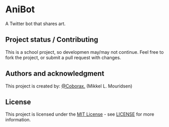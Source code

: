 # AniBot
A Twitter bot that shares art.

## Project status / Contributing
This is a school project, so developmen may/may not continue.
Feel free to fork the project, or submit a pull request with changes.

## Authors and acknowledgment
This project is created by: [@Coborax.](https://github.com/Coborax) (Mikkel L. Mouridsen)

## License
This project is licensed under the [MIT License](https://choosealicense.com/licenses/mit/) - see [LICENSE](LICENSE) for more information.
